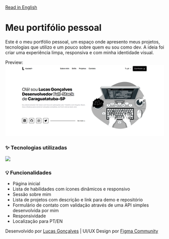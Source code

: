 [Read in English](README.md)

# Meu portifólio pessoal

Este é o meu portfólio pessoal, um espaço onde apresento meus projetos, tecnologias que utilizo e um pouco sobre quem eu sou como dev. A ideia foi criar uma experiência limpa, responsiva e com minha identidade visual.

Preview:  
<img width="700" src="./public/preview-pt.png" alt="Project preview">

### ✨ Tecnologias utilizadas

<p align="left">
  <a href="https://skillicons.dev">
    <img
      src="https://skillicons.dev/icons?i=angular,typescript,html,css,tailwind&perline=9"
    />
  </a>
</p>

### 💡 Funcionalidades

- Página inicial
- Lista de habilidades com ícones dinâmicos e responsivo
- Sessão sobre mim
- Lista de projetos com descrição e link para demo e repositório
- Formulário de contato com validação através de uma API simples desenvolvida por mim
- Responsividade
- Localização para PT/EN

Desenvolvido por [Lucas Gonçalves](https://github.com/lucca16bit) | UI/UX Design por [Figma Community](https://www.figma.com/community/file/1318529372146880502/illustration-based-portfolio-website-template)
